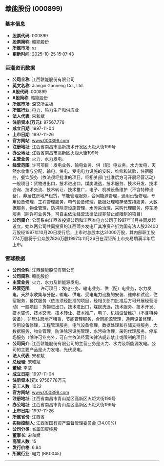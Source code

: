 ## 赣能股份 (000899)

### 基本信息

- **股票代码**: 000899
- **股票简称**: 赣能股份
- **所属市场**: sz
- **更新时间**: 2025-10-25 15:07:43

### 巨潮资讯数据

- **公司全称**: 江西赣能股份有限公司
- **英文名称**: Jiangxi Ganneng Co., Ltd.
- **A股代码**: 000899
- **A股简称**: 赣能股份
- **所属市场**: 深交所主板
- **所属行业**: 电力、热力生产和供应业
- **法人代表**: 宋和斌
- **注册资本(万元)**: 97567.776
- **成立日期**: 1997-11-04
- **上市日期**: 1997-11-26
- **官方网站**: www.000899.com
- **注册地址**: 江西省南昌市高新技术开发区火炬大街199号
- **办公地址**: 江西省南昌市高新区火炬大街199号
- **主营业务**: 火力、水力发电。
- **经营范围**: 许可项目：发电业务、输电业务、供（配）电业务，水力发电，天然水收集与分配，输电、供电、受电电力设施的安装、维修和试验，住宿服务，餐饮服务（依法须经批准的项目，经相关部门批准后方可开展经营活动）一般项目：货物进出口，技术进出口，煤炭洗选，技术服务、技术开发、技术咨询、技术交流、技术转让、技术推广，电子、机械设备维护（不含特种设备），非居住房地产租赁，节能管理服务，合同能源管理，通用设备修理，专用设备修理，工程管理服务，电气设备修理，数据处理和存储支持服务，大数据服务，物业管理，防洪除涝设施管理，水污染治理，采购代理服务，停车场服务（除许可业务外，可自主依法经营法律法规非禁止或限制的项目）
- **公司简介**: 公司系由江西省投资公司和江西省电力公司于1997年11月共同发起设立，始以两公司共同投资的江西萍乡发电厂其净资产折为国有法人股22400万股经1997年10月20日发行后，上市时总股本达31000万股，其内部职工股774万股将于公众股7826万股1997年11月26日在深证所上市交易期满半年后上市。

### 雪球数据

- **公司全称**: 江西赣能股份有限公司
- **公司简称**: 赣能股份
- **主营业务**: 火力、水力及新能源发电。
- **经营范围**: 　　许可项目：发电业务、输电业务、供（配）电业务，水力发电，天然水收集与分配，输电、供电、受电电力设施的安装、维修和试验，住宿服务，餐饮服务（依法须经批准的项目，经相关部门批准后方可开展经营活动）一般项目：货物进出口，技术进出口，煤炭洗选，技术服务、技术开发、技术咨询、技术交流、技术转让、技术推广，电子、机械设备维护（不含特种设备），非居住房地产租赁，节能管理服务，合同能源管理，通用设备修理，专用设备修理，工程管理服务，电气设备修理，数据处理和存储支持服务，大数据服务，物业管理，防洪除涝设施管理，水污染治理，采购代理服务，停车场服务（除许可业务外，可自主依法经营法律法规非禁止或限制的项目）
- **公司简介**: 江西赣能股份有限公司的主营业务是火力、水力及新能源发电。公司的主要产品是火力发电、光伏发电。
- **法人代表**: 宋和斌
- **总经理**: 宋和斌
- **董秘**: 李洁
- **成立日期**: 1997-11-04
- **注册资本(元)**: 97567.78万元
- **员工人数**: 1022
- **官方网站**: www.000899.com
- **注册地址**: 江西省南昌市青山湖区高新区火炬大街199号
- **办公地址**: 江西省南昌市青山湖区高新区火炬大街199号
- **上市日期**: 1997-11-26
- **所属省份**: 江西省
- **实际控制人**: 江西省国有资产监督管理委员会 (34.00%)
- **公司分类**: 省属国资控股
- **董事长**: 宋和斌
- **高管人数**: 15
- **发行价格**: 6.94
- **所属行业**: 电力 (BK0045)

---